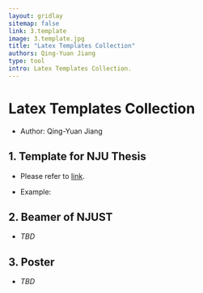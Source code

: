 ```yaml
---
layout: gridlay
sitemap: false
link: 3.template
image: 3.template.jpg
title: "Latex Templates Collection"
authors: Qing-Yuan Jiang
type: tool
intro: Latex Templates Collection.
---
```


# Latex Templates Collection

* Author: Qing-Yuan Jiang

<!-- This article provides examples of using [Latex](#latex) and [Python](#python) to create illustrations for academic research papers. -->

## 1. Template for NJU Thesis <a name="njuthesis"></a>

* Please refer to [link](https://github.com/jiangqy/NJU-Thesis-Template).

* Example:
<object data="{{ site.url }}{{ site.baseurl }}/publications/assert/thesis.pdf#view=FitH" width="100%" height="500" type="application/pdf"></object>

## 2. Beamer of NJUST <a name="njustbeamer"></a>

* _TBD_

## 3. Poster <a name="njustbeamer"></a>

* _TBD_